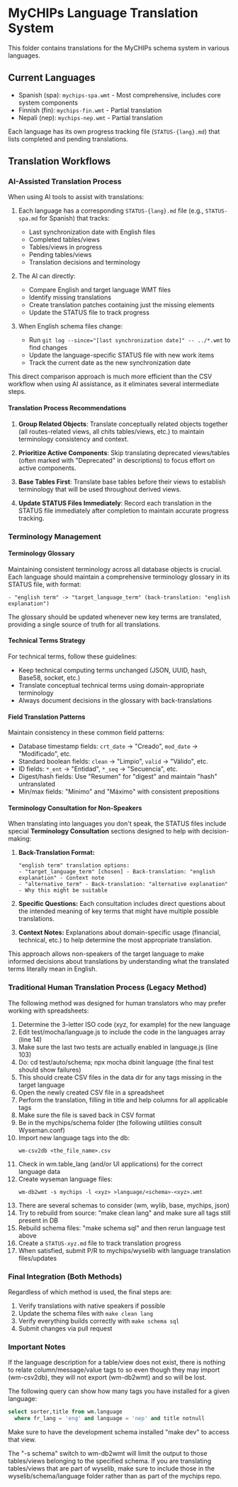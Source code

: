 # MyCHIPs Language Translation System

This folder contains translations for the MyCHIPs schema system in various languages.

## Current Languages

- Spanish (spa): `mychips-spa.wmt` - Most comprehensive, includes core system components
- Finnish (fin): `mychips-fin.wmt` - Partial translation
- Nepali (nep): `mychips-nep.wmt` - Partial translation

Each language has its own progress tracking file (`STATUS-{lang}.md`) that lists completed and pending translations.

## Translation Workflows

### AI-Assisted Translation Process

When using AI tools to assist with translations:

1. Each language has a corresponding `STATUS-{lang}.md` file (e.g., `STATUS-spa.md` for Spanish) that tracks:
   - Last synchronization date with English files
   - Completed tables/views
   - Tables/views in progress
   - Pending tables/views
   - Translation decisions and terminology

2. The AI can directly:
   - Compare English and target language WMT files
   - Identify missing translations
   - Create translation patches containing just the missing elements
   - Update the STATUS file to track progress

3. When English schema files change:
   - Run `git log --since="[last synchronization date]" -- ../*.wmt` to find changes
   - Update the language-specific STATUS file with new work items
   - Track the current date as the new synchronization date

This direct comparison approach is much more efficient than the CSV workflow when using AI assistance, as it eliminates several intermediate steps.

#### Translation Process Recommendations

1. **Group Related Objects**: Translate conceptually related objects together (all routes-related views, all chits tables/views, etc.) to maintain terminology consistency and context.

2. **Prioritize Active Components**: Skip translating deprecated views/tables (often marked with "Deprecated" in descriptions) to focus effort on active components.

3. **Base Tables First**: Translate base tables before their views to establish terminology that will be used throughout derived views.

4. **Update STATUS Files Immediately**: Record each translation in the STATUS file immediately after completion to maintain accurate progress tracking.

### Terminology Management

#### Terminology Glossary

Maintaining consistent terminology across all database objects is crucial. Each language should maintain a comprehensive terminology glossary in its STATUS file, with format:

```
- "english term" -> "target_language_term" (back-translation: "english explanation")
```

The glossary should be updated whenever new key terms are translated, providing a single source of truth for all translations.

#### Technical Terms Strategy

For technical terms, follow these guidelines:
- Keep technical computing terms unchanged (JSON, UUID, hash, Base58, socket, etc.)
- Translate conceptual technical terms using domain-appropriate terminology
- Always document decisions in the glossary with back-translations

#### Field Translation Patterns

Maintain consistency in these common field patterns:
- Database timestamp fields: `crt_date` → "Creado", `mod_date` → "Modificado", etc.
- Standard boolean fields: `clean` → "Limpio", `valid` → "Válido", etc.
- ID fields: `*_ent` → "Entidad", `*_seq` → "Secuencia", etc.
- Digest/hash fields: Use "Resumen" for "digest" and maintain "hash" untranslated
- Min/max fields: "Mínimo" and "Máximo" with consistent prepositions

#### Terminology Consultation for Non-Speakers

When translating into languages you don't speak, the STATUS files include special **Terminology Consultation** sections designed to help with decision-making:

1. **Back-Translation Format:**
   ```
   "english term" translation options:
   - "target_language_term" [chosen] - Back-translation: "english explanation" - Context note
   - "alternative_term" - Back-translation: "alternative explanation" - Why this might be suitable
   ```

2. **Specific Questions:**
   Each consultation includes direct questions about the intended meaning of key terms that might have multiple possible translations.

3. **Context Notes:**
   Explanations about domain-specific usage (financial, technical, etc.) to help determine the most appropriate translation.

This approach allows non-speakers of the target language to make informed decisions about translations by understanding what the translated terms literally mean in English.

### Traditional Human Translation Process (Legacy Method)

The following method was designed for human translators who may prefer working with spreadsheets:

1. Determine the 3-letter ISO code (xyz, for example) for the new language
2. Edit test/mocha/language.js to include the code in the languages array (line 14)
3. Make sure the last two tests are actually enabled in language.js (line 103)
4. Do: cd test/auto/schema; npx mocha dbinit language (the final test should show failures)
5. This should create CSV files in the data dir for any tags missing in the target language
6. Open the newly created CSV file in a spreadsheet
7. Perform the translation, filling in title and help columns for all applicable tags
8. Make sure the file is saved back in CSV format
9. Be in the mychips/schema folder (the following utilities consult Wyseman.conf)
10. Import new language tags into the db:
    ```
    wm-csv2db <the_file_name>.csv
    ```
11. Check in wm.table_lang (and/or UI applications) for the correct language data
12. Create wyseman language files:
    ```
    wm-db2wmt -s mychips -l <xyz> >language/<schema>-<xyz>.wmt
    ```
13. There are several schemas to consider (wm, wylib, base, mychips, json)
14. Try to rebuild from source: "make clean lang" and make sure all tags still present in DB
15. Rebuild schema files: "make schema sql" and then rerun language test above
16. Create a `STATUS-xyz.md` file to track translation progress
17. When satisfied, submit P/R to mychips/wyselib with language translation files/updates

### Final Integration (Both Methods)

Regardless of which method is used, the final steps are:

1. Verify translations with native speakers if possible
2. Update the schema files with `make clean lang`
3. Verify everything builds correctly with `make schema sql`
4. Submit changes via pull request

### Important Notes

If the language description for a table/view does not exist, there is nothing to
relate column/message/value tags to so even though they may import (wm-csv2db), they will 
not export (wm-db2wmt) and so will be lost.

The following query can show how many tags you have installed for a given language:
```sql
select sorter,title from wm.language 
  where fr_lang = 'eng' and language = 'nep' and title notnull
```

Make sure to have the development schema installed "make dev" to access that view.

The "-s schema" switch to wm-db2wmt will limit the output to those tables/views belonging
to the specified schema. If you are translating tables/views that are part of wyselib,
make sure to include those in the wyselib/schema/language folder rather than as part of
the mychips repo.